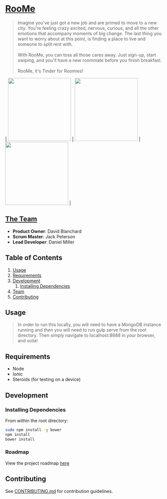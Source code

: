 # [RooMe](http://roome.azurewebsites.net/)

> Imagine you've just got a new job and are primed to move to a new city. You're feeling crazy excited, nervous, curious, and all the other emotions that accompany moments of big change. The last thing you want to worry about at this point, is finding a place to live and someone to split rent with.<br><br> 
With RooMe, you can toss all those cares away. Just sign-up, start swiping, and you'll have a new roommate before you finish breakfast.<br><br>
RooMe, it's Tinder for Roomies!

| <img src="http://cdn.makeagif.com/media/5-05-2015/BM_zXD.gif" width="200"> | <img src="http://cdn.makeagif.com/media/5-05-2015/o2ZufB.gif" width="200"> | <img src="http://cdn.makeagif.com/media/5-05-2015/qRMdAD.gif" width="200"> |

## [The Team](http://roome.azurewebsites.net/#team)

  - __Product Owner__: David Blanchard
  - __Scrum Master__: Jack Peterson
  - __Lead Developer__: Daniel Miller

## Table of Contents

1. [Usage](#Usage)
1. [Requirements](#requirements)
1. [Development](#development)
    1. [Installing Dependencies](#installing-dependencies)
1. [Team](#team)
1. [Contributing](#contributing)

## Usage

> In order to run this locally, you will need to have a MongoDB instance running and then you will need to run gulp serve from the root directory. Then simply navigate to localhost:8888 in your browser, and voila!

## Requirements

- Node
- Ionic
- Steroids (for testing on a device)

## Development

### Installing Dependencies

From within the root directory:

```sh
sudo npm install -g bower
npm install
bower install
```

### Roadmap

View the project roadmap [here](LINK_TO_PROJECT_ISSUES)


## Contributing

See [CONTRIBUTING.md](CONTRIBUTING.md) for contribution guidelines.

